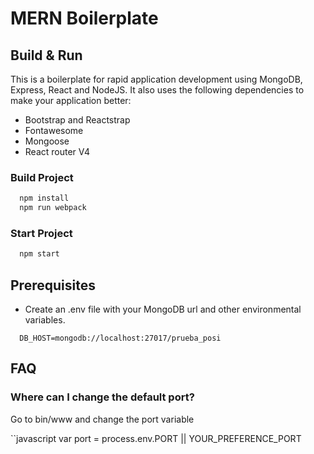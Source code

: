 # MERN Boilerplate

## Build & Run

This is a boilerplate for rapid application development using MongoDB, Express, React and NodeJS. It also uses the following dependencies to make your application better:

- Bootstrap and Reactstrap
- Fontawesome
- Mongoose
- React router V4

### Build Project

```javascript
  npm install
  npm run webpack
```

### Start Project

```javascript
  npm start
```

## Prerequisites

- Create an .env file with your MongoDB url and other environmental variables.

```
  DB_HOST=mongodb://localhost:27017/prueba_posi
```

## FAQ

### Where can I change the default port?

Go to bin/www and change the port variable

``javascript
  var port = process.env.PORT || YOUR_PREFERENCE_PORT
```
